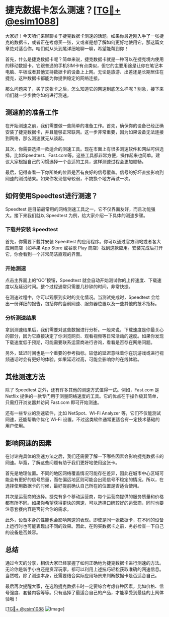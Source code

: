 # 捷克数据卡怎么测速？[[TG💪+ @esim1088](https://t.me/s/esim1088)]

大家好！今天咱们来聊聊关于捷克数据卡测速的话题。如果你最近刚入手了一张捷克的数据卡，或者正在考虑买一张，又或者是想了解如何更好地使用它，那这篇文章绝对适合你。咱们就从头到尾详细地聊一聊，希望能帮到你！

首先，什么是捷克数据卡呢？简单来说，捷克数据卡就是一种可以在捷克境内使用的移动数据卡。它跟普通的手机SIM卡有点类似，但它的主要用途是让你在笔记本电脑、平板或者其他支持数据卡的设备上上网。无论是旅游、出差还是长期居住在捷克，这种数据卡都能为你提供稳定的网络连接。

那么问题来了，买了这张卡之后，怎么知道它的网速到底怎么样呢？别急，接下来咱们就一步步教你如何进行测速。

## 测速前的准备工作

在开始测速之前，我们需要做一些简单的准备工作。首先，确保你的设备已经正确安装了捷克数据卡，并且能够正常联网。这一步非常重要，因为如果设备无法连接到网络，那么测速就无从谈起。

其次，你需要选择一款适合的测速工具。现在市面上有很多测速软件和网站可供选择，比如Speedtest、Fast.com等。这些工具都非常方便，操作起来也简单。建议大家根据自己的习惯选择一个合适的工具，这样测速过程会更加顺畅。

最后，记得查看一下你所处的位置是否有良好的信号覆盖。信号的好坏直接影响到网速的测试结果。如果你发现信号较弱，不妨换个地方再试一次。

## 如何使用Speedtest进行测速？

Speedtest 是目前最常用的网络测速工具之一，它不仅界面友好，而且功能强大。接下来我们就以 Speedtest 为例，给大家介绍一下具体的测速步骤。

### 下载并安装 Speedtest

首先，你需要下载并安装 Speedtest 的应用程序。你可以通过官方网站或者各大应用商店（如苹果 App Store 或谷歌 Play 商店）找到这款应用。安装完成后打开它，你会看到一个非常简洁直观的界面。

### 开始测速

点击主界面上的“GO”按钮，Speedtest 就会自动开始测试你的上传速度、下载速度以及延迟时间。整个过程通常只需要几秒钟的时间，非常快捷。

在测速过程中，你可以观察到实时的变化情况。当测试完成时，Speedtest 会给出一份详细的报告，包括你的当前网速、服务器位置以及一些其他的技术指标。

### 分析测速结果

拿到测速结果后，我们需要对这些数据进行分析。一般来说，下载速度是你最关心的部分，因为它直接决定了你浏览网页、观看视频等日常活动的速度。如果你发现下载速度低于预期，可能需要联系运营商进行咨询，看看是否存在网络问题。

另外，延迟时间也是一个重要的参考指标。较低的延迟意味着你在玩游戏或进行视频通话时会有更好的体验。如果延迟过高，可能会影响你的在线体验。

## 其他测速方法

除了 Speedtest 之外，还有许多其他的测速方式值得一试。例如，Fast.com 是 Netflix 提供的一款专门用于测量网络速度的工具。它的优点在于操作极其简单，只需打开浏览器并访问 Fast.com 即可开始测速。

还有一些专业的测速软件，比如 NetSpot、Wi-Fi Analyzer 等，它们不仅能测试网速，还能帮助你优化 Wi-Fi 设置。不过这类软件通常更适合有一定技术基础的用户使用。

## 影响网速的因素

在讨论完具体的测速方法之后，我们还需要了解一下哪些因素会影响捷克数据卡的网速。毕竟，了解这些问题有助于我们更好地使用这张卡。

首先是地理位置。不同的地区网络覆盖情况可能存在差异，因此在城市中心区域可能会有更好的信号质量，而在偏远地区则可能会出现信号不稳定的情况。所以，在选择使用数据卡的时候，最好提前确认自己所在的位置是否适合使用。

其次是运营商的选择。捷克有多个移动运营商，每个运营商提供的服务质量和价格都有所不同。如果你希望获得更快的网速，可以选择口碑较好的运营商，同时也要注意套餐内容是否符合你的需求。

此外，设备本身的性能也会影响网速的表现。即使是同一张数据卡，在不同的设备上运行时也可能表现出不同的效果。因此，在购买数据卡之前，务必检查一下自己的设备是否兼容。

## 总结

通过今天的分享，相信大家已经掌握了如何正确地为捷克数据卡进行测速的方法。无论你是新手小白还是资深玩家，都可以利用上述技巧轻松获取准确的网速信息。当然啦，除了测速本身，还需要结合实际应用场景来判断数据卡是否适合自己。

最后再次提醒大家，在选购捷克数据卡时一定要综合考虑各种因素，比如价格、信号强度、套餐内容等等。只有选择了最适合自己的产品，才能享受到最佳的上网体验哦！

[[TG💪+ @esim1088](https://t.me/s/esim1088) ![Image](https://i.postimg.cc/4NQfJmqS/Snipaste-2025-05-13-00-14-12.png)]